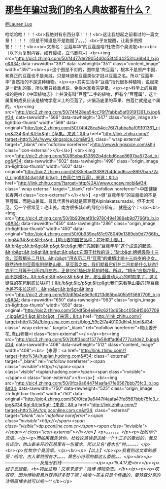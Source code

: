 
#  [那些年骗过我们的名人典故都有什么？](https://zhihu.com/questions/27195235)



[@Lauren Luo](https://zhihu.com/people/764b630d378c2f485ac72f21023a0d1b)

哈哈哈哈！！！&lt;br&gt;我绝对有东西分享！！！&lt;br&gt;这让我想起之前看过的一篇文章！！！！（但是不知道是不是跑题了。。。）&lt;br&gt;乎友提醒，让我多图预警！！！！&lt;br&gt;&lt;br&gt;文章名：豆蔻年华”的豆蔻是啥?杜牧你个臭流氓&lt;br&gt;&lt;br&gt;（以下为复制内容，如有侵权，立马删除~）&lt;br&gt;&lt;img src=&#34;http://pic1.zhimg.com/50/f4477de29054d0d53f45d42531ca6b40_b.jpg&#34; data-rawwidth=&#34;397&#34; data-rawheight=&#34;351&#34; class=&#34;content_image&#34; width=&#34;397&#34;&gt;&lt;br&gt;&lt;p&gt;这个图是不对的，图中是“肉豆蔻”，根本不是原产中国，和真正的豆蔻也不是亲戚，只是味道和豆蔻类似才冠以豆蔻之名。所以“豆蔻年华”当然指的不是这种植物。&lt;/p&gt;&lt;p&gt;其实生活中“豆蔻”指代很多种植物，说起来是一挺乱的事，所以我只捡重点说，免得大家看完更晕。&lt;/p&gt;&lt;p&gt;科学上的豆蔻指的是啥?《中国植物志》上并没有叫“豆蔻”二字的植物，但有个“豆蔻属”，这个属里的成员应该是植物学意义上的豆蔻了。火锅汤底里的草果、白蔻仁就是这个属的。&lt;/p&gt;&lt;img src=&#34;http://pic2.zhimg.com/50/74f428ea54cc76f7fabba5af09191361_b.jpg&#34; data-rawwidth=&#34;569&#34; data-rawheight=&#34;347&#34; class=&#34;origin_image zh-lightbox-thumb&#34; width=&#34;569&#34; data-original=&#34;http://pic2.zhimg.com/50/74f428ea54cc76f7fabba5af09191361_r.jpg&#34;&gt;&lt;br&gt;【草果。来源：&lt;a href=&#34;http://link.zhihu.com/?target=http%3A//www.kingspice.com&#34; class=&#34; wrap external&#34; target=&#34;_blank&#34; rel=&#34;nofollow noreferrer&#34;&gt;http://www.kingspice.com/&lt;i class=&#34;icon-external&#34;&gt;&lt;/i&gt;&lt;/a&gt;】&lt;br&gt;&lt;img src=&#34;http://pic2.zhimg.com/50/85ebad33892b4dcbd6cae8697ba572ad_b.jpg&#34; data-rawwidth=&#34;602&#34; data-rawheight=&#34;498&#34; class=&#34;origin_image zh-lightbox-thumb&#34; width=&#34;602&#34; data-original=&#34;http://pic2.zhimg.com/50/85ebad33892b4dcbd6cae8697ba572ad_r.jpg&#34;&gt;&lt;br&gt;【白蔻仁(白豆蔻)。来源：&lt;a href=&#34;http://link.zhihu.com/?target=http%3A//www.cncsw.mobi&#34; class=&#34; wrap external&#34; target=&#34;_blank&#34; rel=&#34;nofollow noreferrer&#34;&gt;中国健康长寿网&lt;i class=&#34;icon-external&#34;&gt;&lt;/i&gt;&lt;/a&gt;】&lt;p&gt;但“豆蔻年华”的豆蔻指的不是豆蔻属，而是山姜属。最具代表性的就是草豆蔻Alpiniakatsumadai，但不太常见。另一个很常见：艳山姜。南方很多城市的绿化带都有， 就是这个：&lt;/p&gt;&lt;br&gt;&lt;img src=&#34;http://pic4.zhimg.com/50/0b939eaf81c978049e1389eb9d7766fb_b.jpg&#34; data-rawwidth=&#34;450&#34; data-rawheight=&#34;286&#34; class=&#34;origin_image zh-lightbox-thumb&#34; width=&#34;450&#34; data-original=&#34;http://pic4.zhimg.com/50/0b939eaf81c978049e1389eb9d7766fb_r.jpg&#34;&gt;&lt;br&gt;【艳山姜的园艺品种：花叶艳山姜。】&lt;br&gt;&lt;br&gt;&lt;p&gt;&lt;b&gt;我们先回到“豆蔻年华”这个成语的起源。&lt;/b&gt;&lt;/p&gt;&lt;br&gt;&lt;p&gt;它源于杜牧的诗：“&lt;b&gt;娉娉袅袅十三余，豆蔻梢头二月初。&lt;/b&gt;”用农历二月“豆蔻”的嫩梢比喻十三四岁的少女。既然诗中的豆蔻指的是艳山姜、草豆蔻之类，我们就看它们在二月初是什么状态?农历二月等于公历四月左右，正是它们抽出花苞的时候。所以，“梢头”应指花苞，而不是嫩叶。&lt;/p&gt;&lt;p&gt;&lt;b&gt;好，那么最激动人心的时刻来了，这关键性的花苞到底长啥样?！&lt;/b&gt;&lt;/p&gt;&lt;p&gt;我们来看艳山姜的(草豆蔻也差不多长这样)：&lt;/p&gt;&lt;br&gt;&lt;img src=&#34;http://pic2.zhimg.com/50/df5b4e8e9c6213d65bc405b915667709_b.jpg&#34; data-rawwidth=&#34;650&#34; data-rawheight=&#34;963&#34; class=&#34;origin_image zh-lightbox-thumb&#34; width=&#34;650&#34; data-original=&#34;http://pic2.zhimg.com/50/df5b4e8e9c6213d65bc405b915667709_r.jpg&#34;&gt;&lt;br&gt;【来源：&lt;a href=&#34;http://link.zhihu.com/?target=http%3A//blog.sina.com.cn/s/blog_59c2f7a40100dhh4.html&#34; class=&#34; wrap external&#34; target=&#34;_blank&#34; rel=&#34;nofollow noreferrer&#34;&gt;艳山姜开花_嵩山老猴&lt;i class=&#34;icon-external&#34;&gt;&lt;/i&gt;&lt;/a&gt;&lt;br&gt;&lt;img src=&#34;http://pic3.zhimg.com/50/2bff3adcf1577e59dffad64777ca1de2_b.jpg&#34; data-rawwidth=&#34;408&#34; data-rawheight=&#34;512&#34; class=&#34;content_image&#34; width=&#34;408&#34;&gt;&lt;br&gt;【来源：&lt;a href=&#34;http://link.zhihu.com/?target=http%3A//tupian.hudong.com&#34; class=&#34; external&#34; target=&#34;_blank&#34; rel=&#34;nofollow noreferrer&#34;&gt;&lt;span class=&#34;invisible&#34;&gt;http://&lt;/span&gt;&lt;span class=&#34;visible&#34;&gt;tupian.hudong.com&lt;/span&gt;&lt;span class=&#34;invisible&#34;&gt;&lt;/span&gt;&lt;i class=&#34;icon-external&#34;&gt;&lt;/i&gt;&lt;/a&gt;】&lt;br&gt;&lt;img src=&#34;http://pic4.zhimg.com/50/0fca9a6447f4aafa47fe6567bbb75fc3_b.jpg&#34; data-rawwidth=&#34;750&#34; data-rawheight=&#34;525&#34; class=&#34;origin_image zh-lightbox-thumb&#34; width=&#34;750&#34; data-original=&#34;http://pic4.zhimg.com/50/0fca9a6447f4aafa47fe6567bbb75fc3_r.jpg&#34;&gt;&lt;br&gt;【来源：&lt;a href=&#34;http://link.zhihu.com/?target=http%3A//dp.pconline.com.cn&#34; class=&#34; external&#34; target=&#34;_blank&#34; rel=&#34;nofollow noreferrer&#34;&gt;&lt;span class=&#34;invisible&#34;&gt;http://&lt;/span&gt;&lt;span class=&#34;visible&#34;&gt;dp.pconline.com.cn&lt;/span&gt;&lt;span class=&#34;invisible&#34;&gt;&lt;/span&gt;&lt;i class=&#34;icon-external&#34;&gt;&lt;/i&gt;&lt;/a&gt;】&lt;p&gt;。。。。。。&lt;/p&gt;&lt;p&gt;杜牧你个流氓。&lt;/p&gt;&lt;p&gt;而如果我告诉你，杜牧这首诗是送给一个十三岁的歌妓的，我又告诉你，艳山姜未开的花苞里有一包蜜水，所以又名“香水包”时。。。。。。&lt;/p&gt;&lt;br&gt;&lt;p&gt;杜牧你个臭流氓。&lt;/p&gt;&lt;br&gt;&lt;p&gt;【以上】&lt;/p&gt;&lt;p&gt;我看到这文章的感受：哈哈，古人果然很有才。。。。黄色小诗写的都这么委婉。。。&lt;/p&gt;&lt;br&gt;&lt;p&gt;————————我是分割线————————&lt;/p&gt;&lt;p&gt;15.4.17更&lt;br&gt;&lt;/p&gt;&lt;p&gt;经乎友提醒，&lt;b&gt;特此注明：文章来源于：微博 博物杂志。&lt;/b&gt;&lt;/p&gt;&lt;p&gt;&lt;b&gt;哎呀呀，因为博物君意外获得好多赞了呢！哈哈～答主只是个传播的，要转载分享的注明原博主就可以啦～^_^&lt;/b&gt;&lt;/p&gt;